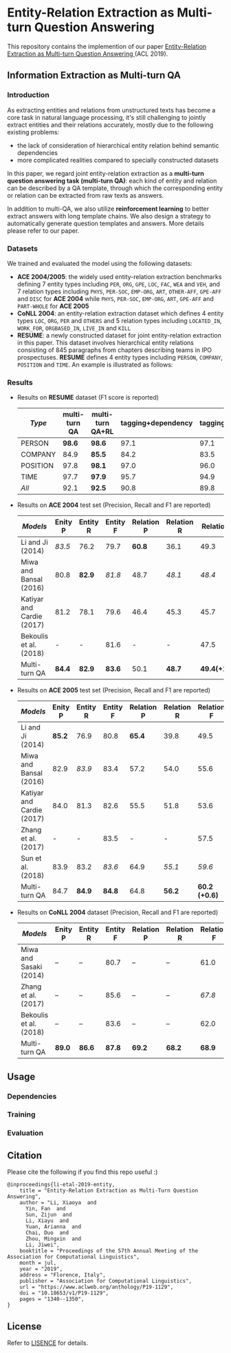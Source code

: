 # Entity-Relation Extraction as Multi-turn Question Answering

This repository contains the implemention of our paper [Entity-Relation Extraction as Multi-turn Question Answering
](https://arxiv.org/pdf/1905.05529.pdf) (ACL 2019).

## Information Extraction as Multi-turn QA
### Introduction
As extracting entities and relations from unstructured texts has become a core task in natural language processing, it's still challenging to jointly extract entities and their relations accurately, mostly due to the following existing problems:
- the lack of consideration of hierarchical entity relation behind semantic dependencies
- more complicated realities compared to specially constructed datasets

In this paper, we regard joint entity-relation extraction as a **multi-turn question answering task (multi-turn QA)**: each kind of entity and relation can be described by a QA template, through which the corresponding entity or relation can be extracted from raw texts as answers.

In addition to multi-QA, we also utilize **reinforcement learning** to better extract answers with long template chains. We also design a strategy to automatically generate question templates and answers. More details please refer to our paper.


### Datasets
We trained and evaluated the model using the following datasets:
- **ACE 2004/2005**: the widely used entity-relation extraction benchmarks defining 7 entity types including `PER`, `ORG`, `GPE`, `LOC`, `FAC`, `WEA` and `VEH`, and 7 relation types including `PHYS`, `PER-SOC`, `EMP-ORG`, `ART`, `OTHER-AFF`, `GPE-AFF` and `DISC` for **ACE 2004** while `PHYS`, `PER-SOC`, `EMP-ORG`, `ART`, `GPE-AFF` and `PART-WHOLE` for **ACE 2005**
- **CoNLL 2004**: an entity-relation extraction dataset which defines 4 entity types `LOC`, `ORG`, `PER` and `OTHERS` and 5 relation types including `LOCATED_IN`, `WORK_FOR`, `ORGBASED_IN`, `LIVE_IN` and `KILL`
- **RESUME**:  a newly constructed dataset for joint entity-relation extraction in this paper. This dataset involves hierarchical entity relations consisting of 845 paragraphs from chapters describing teams in IPO prospectuses. **RESUME** defines 4 entity types including `PERSON`, `COMPANY`, `POSITION` and `TIME`. An example is illustrated as follows:
  ![]()

### Results
- Results on **RESUME** dataset (F1 score is reported)

  | *Type* | multi-turn QA | multi-turn QA+RL | tagging+dependency | tagging+relation |
  |--|   --- |   ---| --- | --- |
  |PERSON| **98.6** | **98.6** |  97.1 | 97.1 |
  |COMPANY| 84.9 | **85.5** | 84.2 |83.5|
  |POSITION| 97.8 | **98.1** | 97.0 | 96.0 |
  |TIME| 97.7 | **97.9** | 95.7 |94.9 |
  |*All*|92.1|**92.5**|90.8|89.8|

- Results on **ACE 2004** test set (Precision, Recall and F1 are reported)

   *Models* | Enity P | Entity R | Entity F | Relation P | Relation R | Relation F
   --- | --- | --- | --- | --- | --- | --- 
   Li and Ji (2014) |*83.5* | 76.2 | 79.7 | **60.8** |36.1|49.3
   Miwa and Bansal (2016) | 80.8 | **82.9** | *81.8* | 48.7 |*48.1*|*48.4*
  Katiyar and Cardie (2017) | 81.2 | 78.1 | 79.6 | 46.4 | 45.3 | 45.7 
  Bekoulis et al.(2018) | - | - | 81.6 | - | - | 47.5 
  Multi-turn QA| **84.4** | **82.9** | **83.6** | 50.1 | **48.7** | **49.4(+1.0)** 
  
- Results on **ACE 2005** test set (Precision, Recall and F1 are reported)

  | *Models* | Enity P | Entity R | Entity F | Relation P | Relation R | Relation F|
  | --- | --- | --- | --- | --- | --- | --- |
  |Li and Ji (2014)| **85.2** | 76.9| 80.8| **65.4**| 39.8| 49.5|
  |Miwa and Bansal (2016)| 82.9| *83.9*| 83.4| 57.2| 54.0 |55.6|
  |Katiyar and Cardie (2017)| 84.0| 81.3| 82.6| 55.5| 51.8|53.6|
  |Zhang et al. (2017)| -| -| 83.5 |-|- |57.5|
  |Sun et al. (2018) |83.9 |83.2| *83.6*| 64.9| *55.1*| *59.6*|
  |Multi-turn QA |84.7 |**84.9**|**84.8** |64.8| **56.2**| **60.2 (+0.6)**|
  
- Results on **CoNLL 2004** dataset (Precision, Recall and F1 are reported)

  | *Models* | Enity P | Entity R | Entity F | Relation P | Relation R | Relation F|
  | --- | --- | --- | --- | --- | --- | --- |
  |Miwa and Sasaki (2014)| – |– |80.7| –| – |61.0|
  |Zhang et al. (2017) |– |–| 85.6 |– |–| *67.8*|
  |Bekoulis et al. (2018)| – |– |83.6| –| – |62.0|
  |Multi-turn QA |**89.0**| **86.6**| **87.8** |**69.2** |**68.2**| **68.9**| (+1.1)|

## Usage
### Dependencies

### Training

### Evaluation

## Citation

Please cite the following if you find this repo useful :)

```
@inproceedings{li-etal-2019-entity,
    title = "Entity-Relation Extraction as Multi-Turn Question Answering",
    author = "Li, Xiaoya  and
      Yin, Fan  and
      Sun, Zijun  and
      Li, Xiayu  and
      Yuan, Arianna  and
      Chai, Duo  and
      Zhou, Mingxin  and
      Li, Jiwei",
    booktitle = "Proceedings of the 57th Annual Meeting of the Association for Computational Linguistics",
    month = jul,
    year = "2019",
    address = "Florence, Italy",
    publisher = "Association for Computational Linguistics",
    url = "https://www.aclweb.org/anthology/P19-1129",
    doi = "10.18653/v1/P19-1129",
    pages = "1340--1350",
}
```

## License
Refer to [LISENCE](https://github.com/ShannonAI/Entity-Relation-As-Multi-Turn-QA/blob/master/LICENSE) for details.
